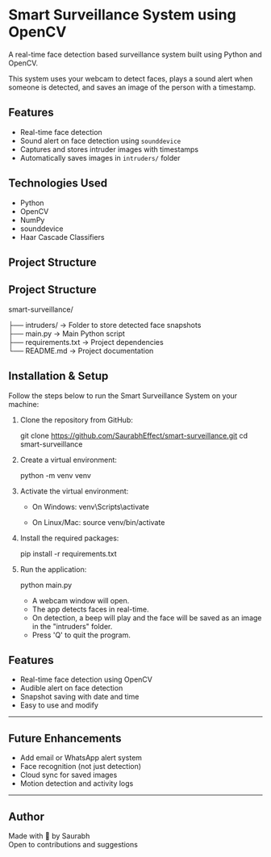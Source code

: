 # Smart Surveillance System using OpenCV

A real-time face detection based surveillance system built using Python and OpenCV.

This system uses your webcam to detect faces, plays a sound alert when someone is detected, and saves an image of the person with a timestamp.

## Features

- Real-time face detection
- Sound alert on face detection using `sounddevice`
- Captures and stores intruder images with timestamps
- Automatically saves images in `intruders/` folder

## Technologies Used

- Python
- OpenCV
- NumPy
- sounddevice
- Haar Cascade Classifiers

## Project Structure

## Project Structure

smart-surveillance/

├── intruders/           → Folder to store detected face snapshots  
├── main.py              → Main Python script  
├── requirements.txt     → Project dependencies  
└── README.md            → Project documentation

## Installation & Setup

Follow the steps below to run the Smart Surveillance System on your machine:

1. Clone the repository from GitHub:

   git clone https://github.com/SaurabhEffect/smart-surveillance.git
   cd smart-surveillance

2. Create a virtual environment:

   python -m venv venv

3. Activate the virtual environment:

   - On Windows:
     venv\Scripts\activate

   - On Linux/Mac:
     source venv/bin/activate

4. Install the required packages:

   pip install -r requirements.txt

5. Run the application:

   python main.py

   - A webcam window will open.
   - The app detects faces in real-time.
   - On detection, a beep will play and the face will be saved as an image in the "intruders" folder.
   - Press 'Q' to quit the program.

## Features

- Real-time face detection using OpenCV
- Audible alert on face detection
- Snapshot saving with date and time
- Easy to use and modify

---

## Future Enhancements

- Add email or WhatsApp alert system
- Face recognition (not just detection)
- Cloud sync for saved images
- Motion detection and activity logs

---

## Author
Made with 💙 by Saurabh  
Open to contributions and suggestions
